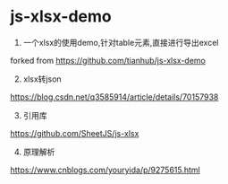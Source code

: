 # js-xlsx-demo
1. 一个xlsx的使用demo,针对table元素,直接进行导出excel 

forked from https://github.com/tianhub/js-xlsx-demo

2. xlsx转json

https://blog.csdn.net/q3585914/article/details/70157938

3. 引用库

https://github.com/SheetJS/js-xlsx

4. 原理解析

https://www.cnblogs.com/youryida/p/9275615.html